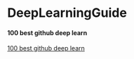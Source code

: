 # DeepLearningGuide

#### 100 best github deep learn
[100 best github deep learn](http://meta-guide.com/software-meta-guide/100-best-github-deep-learning)
